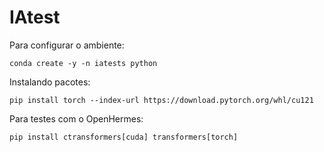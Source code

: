 # IAtest

Para configurar o ambiente:
```
conda create -y -n iatests python
```

Instalando pacotes:

```
pip install torch --index-url https://download.pytorch.org/whl/cu121
```

Para testes com o OpenHermes:

```
pip install ctransformers[cuda] transformers[torch]
```
